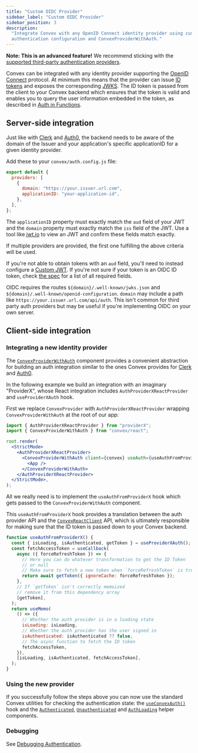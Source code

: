```yaml
---
title: "Custom OIDC Provider"
sidebar_label: "Custom OIDC Provider"
sidebar_position: 3
description:
  "Integrate Convex with any OpenID Connect identity provider using custom
  authentication configuration and ConvexProviderWithAuth."
---
```


**Note: This is an advanced feature!** We recommend sticking with the
[supported third-party authentication providers](/auth.mdx).

Convex can be integrated with any identity provider supporting the
[OpenID Connect](https://openid.net/connect/) protocol. At minimum this means
that the provider can issue
[ID tokens](https://openid.net/specs/openid-connect-core-1_0.html#IDToken) and
exposes the corresponding
[JWKS](https://auth0.com/docs/secure/tokens/json-web-tokens/json-web-key-sets).
The ID token is passed from the client to your Convex backend which ensures that
the token is valid and enables you to query the user information embedded in the
token, as described in [Auth in Functions](/auth/functions-auth.mdx).

## Server-side integration

Just like with [Clerk](/auth/clerk.mdx) and [Auth0](/auth/auth0.mdx), the
backend needs to be aware of the domain of the Issuer and your application's
specific applicationID for a given identity provider.

Add these to your `convex/auth.config.js` file:

```js noDialect title="convex/auth.config.js"
export default {
  providers: [
    {
      domain: "https://your.issuer.url.com",
      applicationID: "your-application-id",
    },
  ],
};
```

The `applicationID` property must exactly match the `aud` field of your JWT and
the `domain` property must exactly match the `iss` field of the JWT. Use a tool
like [jwt.io](https://jwt.io/) to view an JWT and confirm these fields match
exactly.

If multiple providers are provided, the first one fulfilling the above criteria
will be used.

If you're not able to obtain tokens with an `aud` field, you'll need to instead
configure a [Custom JWT](/auth/advanced/custom-jwt.mdx). If you're not sure if
your token is an OIDC ID token, check
[the spec](https://openid.net/specs/openid-connect-core-1_0-final.html#rfc.section.2)
for a list of all required fields.

OIDC requires the routes `${domain}/.well-known/jwks.json` and
`${domain}/.well-known/openid-configuration`. `domain` may include a path like
`https://your.issuer.url.com/api/auth`. This isn't common for third party auth
providers but may be useful if you're implementing OIDC on your own server.

## Client-side integration

### Integrating a new identity provider

The [`ConvexProviderWithAuth`](/api/modules/react#convexproviderwithauth)
component provides a convenient abstraction for building an auth integration
similar to the ones Convex provides for [Clerk](/auth/clerk.mdx) and
[Auth0](/auth/auth0.mdx).

In the following example we build an integration with an imaginary "ProviderX",
whose React integration includes `AuthProviderXReactProvider` and
`useProviderXAuth` hook.

First we replace `ConvexProvider` with `AuthProviderXReactProvider` wrapping
`ConvexProviderWithAuth` at the root of our app:

```jsx title="src/index.js"
import { AuthProviderXReactProvider } from "providerX";
import { ConvexProviderWithAuth } from "convex/react";

root.render(
  <StrictMode>
    <AuthProviderXReactProvider>
      <ConvexProviderWithAuth client={convex} useAuth={useAuthFromProviderX}>
        <App />
      </ConvexProviderWithAuth>
    </AuthProviderXReactProvider>
  </StrictMode>,
);
```

All we really need is to implement the `useAuthFromProviderX` hook which gets
passed to the `ConvexProviderWithAuth` component.

This `useAuthFromProviderX` hook provides a translation between the auth
provider API and the [`ConvexReactClient`](/api/classes/react.ConvexReactClient)
API, which is ultimately responsible for making sure that the ID token is passed
down to your Convex backend.

```jsx title="src/ConvexProviderWithProviderX.js"
function useAuthFromProviderX() {
  const { isLoading, isAuthenticated, getToken } = useProviderXAuth();
  const fetchAccessToken = useCallback(
    async ({ forceRefreshToken }) => {
      // Here you can do whatever transformation to get the ID Token
      // or null
      // Make sure to fetch a new token when `forceRefreshToken` is true
      return await getToken({ ignoreCache: forceRefreshToken });
    },
    // If `getToken` isn't correctly memoized
    // remove it from this dependency array
    [getToken],
  );
  return useMemo(
    () => ({
      // Whether the auth provider is in a loading state
      isLoading: isLoading,
      // Whether the auth provider has the user signed in
      isAuthenticated: isAuthenticated ?? false,
      // The async function to fetch the ID token
      fetchAccessToken,
    }),
    [isLoading, isAuthenticated, fetchAccessToken],
  );
}
```

### Using the new provider

If you successfully follow the steps above you can now use the standard Convex
utilities for checking the authentication state: the
[`useConvexAuth()`](/api/modules/react#useconvexauth) hook and the
[`Authenticated`](/api/modules/react#authenticated),
[`Unauthenticated`](/api/modules/react#authenticated) and
[`AuthLoading`](/api/modules/react#authloading) helper components.

### Debugging

See [Debugging Authentication](/auth/debug.mdx).

<StackPosts query="authentication" />
